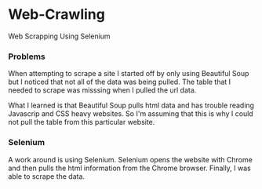 # Web-Crawling
Web Scrapping Using Selenium

### Problems

When attempting to scrape a site I started off by only using Beautiful Soup but 
I noticed that not all of the data was being pulled. The table that I needed to scrape 
was misssing when I pulled the url data.

What I learned is that Beautiful Soup pulls html data and has trouble reading
Javascrip and CSS heavy websites. So I'm assuming that this is why I could not pull the
table from this particular website.

### Selenium
A work around is using Selenium.
Selenium opens the website with Chrome and then pulls the html information from the Chrome
browser. Finally, I was able to scrape the data.

